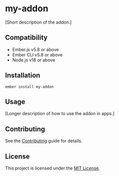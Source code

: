 # my-addon

[Short description of the addon.]

## Compatibility

- Ember.js v5.8 or above
- Ember CLI v5.8 or above
- Node.js v18 or above

## Installation

```
ember install my-addon
```

## Usage

[Longer description of how to use the addon in apps.]

## Contributing

See the [Contributing](CONTRIBUTING.md) guide for details.

## License

This project is licensed under the [MIT License](LICENSE.md).

